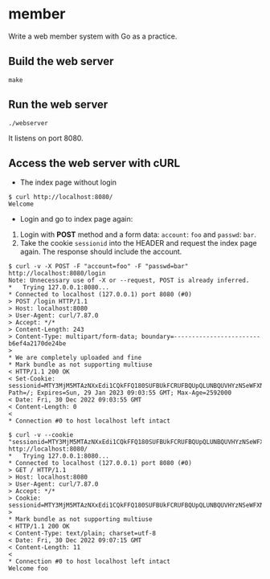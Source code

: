 # member

Write a web member system with Go as a practice.

## Build the web server

```shell
make
```

## Run the web server

```shell
./webserver
```

It listens on port 8080.

## Access the web server with cURL

* The index page without login
```shell
$ curl http://localhost:8080/
Welcome
```

* Login and go to index page again:
1. Login with **POST** method and a form data: `account`: `foo` and `passwd`: `bar`.
2. Take the cookie `sessionid` into the HEADER and request the index page again.  The response should include the account.
```shell
$ curl -v -X POST -F "account=foo" -F "passwd=bar" http://localhost:8080/login
Note: Unnecessary use of -X or --request, POST is already inferred.
*   Trying 127.0.0.1:8080...
* Connected to localhost (127.0.0.1) port 8080 (#0)
> POST /login HTTP/1.1
> Host: localhost:8080
> User-Agent: curl/7.87.0
> Accept: */*
> Content-Length: 243
> Content-Type: multipart/form-data; boundary=------------------------b6ef4a2170de24be
> 
* We are completely uploaded and fine
* Mark bundle as not supporting multiuse
< HTTP/1.1 200 OK
< Set-Cookie: sessionid=MTY3MjM5MTAzNXxEdi1CQkFFQ180SUFBUkFCRUFBQUpQLUNBQUVHYzNSeWFXNW5EQWtBQjJGalkyOTFiblFHYzNSeWFXNW5EQVVBQTJadmJ3PT18wDJzLbJBr3LjGk_txGIXzk14NAdAG26S2QsbfgqJHnc=; Path=/; Expires=Sun, 29 Jan 2023 09:03:55 GMT; Max-Age=2592000
< Date: Fri, 30 Dec 2022 09:03:55 GMT
< Content-Length: 0
< 
* Connection #0 to host localhost left intact

$ curl -v --cookie "sessionid=MTY3MjM5MTAzNXxEdi1CQkFFQ180SUFBUkFCRUFBQUpQLUNBQUVHYzNSeWFXNW5EQWtBQjJGalkyOTFiblFHYzNSeWFXNW5EQVVBQTJadmJ3PT18wDJzLbJBr3LjGk_txGIXzk14NAdAG26S2QsbfgqJHnc=" http://localhost:8080/
*   Trying 127.0.0.1:8080...
* Connected to localhost (127.0.0.1) port 8080 (#0)
> GET / HTTP/1.1
> Host: localhost:8080
> User-Agent: curl/7.87.0
> Accept: */*
> Cookie: sessionid=MTY3MjM5MTAzNXxEdi1CQkFFQ180SUFBUkFCRUFBQUpQLUNBQUVHYzNSeWFXNW5EQWtBQjJGalkyOTFiblFHYzNSeWFXNW5EQVVBQTJadmJ3PT18wDJzLbJBr3LjGk_txGIXzk14NAdAG26S2QsbfgqJHnc=
> 
* Mark bundle as not supporting multiuse
< HTTP/1.1 200 OK
< Content-Type: text/plain; charset=utf-8
< Date: Fri, 30 Dec 2022 09:07:15 GMT
< Content-Length: 11
< 
* Connection #0 to host localhost left intact
Welcome foo
```

